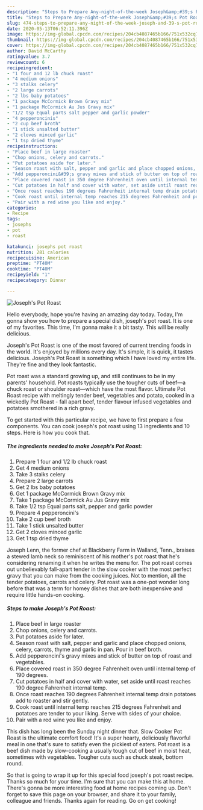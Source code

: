 ```yaml
---
description: "Steps to Prepare Any-night-of-the-week Joseph&amp;#39;s Pot Roast"
title: "Steps to Prepare Any-night-of-the-week Joseph&amp;#39;s Pot Roast"
slug: 474-steps-to-prepare-any-night-of-the-week-joseph-and-39-s-pot-roast
date: 2020-05-13T06:52:11.396Z
image: https://img-global.cpcdn.com/recipes/204cb4087465b166/751x532cq70/josephs-pot-roast-recipe-main-photo.jpg
thumbnail: https://img-global.cpcdn.com/recipes/204cb4087465b166/751x532cq70/josephs-pot-roast-recipe-main-photo.jpg
cover: https://img-global.cpcdn.com/recipes/204cb4087465b166/751x532cq70/josephs-pot-roast-recipe-main-photo.jpg
author: David McCarthy
ratingvalue: 3.7
reviewcount: 6
recipeingredient:
- "1 four and 12 lb chuck roast"
- "4 medium onions"
- "3 stalks celery"
- "2 large carrots"
- "2 lbs baby potatoes"
- "1 package McCormick Brown Gravy mix"
- "1 package McCormick Au Jus Gravy mix"
- "1/2 tsp Equal parts salt pepper and garlic powder"
- "4 pepperoncinis"
- "2 cup beef broth"
- "1 stick unsalted butter"
- "2 cloves minced garlic"
- "1 tsp dried thyme"
recipeinstructions:
- "Place beef in large roaster"
- "Chop onions, celery and carrots."
- "Put potatoes aside for later."
- "Season roast with salt, pepper and garlic and place chopped onions, celery, carrots, thyme and garlic in pan. Pour in beef broth."
- "Add pepperoncini&#39;s gravy mixes and stick of butter on top of roast and vegetables."
- "Place covered roast in 350 degree Fahrenheit oven until internal temp of 190 degrees."
- "Cut potatoes in half and cover with water, set aside until roast reaches 190 degree Fahrenheit internal temp."
- "Once roast reaches 190 degrees Fahrenheit internal temp drain potatoes add to roaster and stir gently."
- "Cook roast until internal temp reaches 215 degrees Fahrenheit and potatoes are tender to your liking. Serve with sides of your choice."
- "Pair with a red wine you like and enjoy."
categories:
- Recipe
tags:
- josephs
- pot
- roast

katakunci: josephs pot roast 
nutrition: 281 calories
recipecuisine: American
preptime: "PT40M"
cooktime: "PT40M"
recipeyield: "1"
recipecategory: Dinner

---
```



![Joseph&#39;s Pot Roast](https://img-global.cpcdn.com/recipes/204cb4087465b166/751x532cq70/josephs-pot-roast-recipe-main-photo.jpg)

Hello everybody, hope you're having an amazing day today. Today, I'm gonna show you how to prepare a special dish, joseph&#39;s pot roast. It is one of my favorites. This time, I'm gonna make it a bit tasty. This will be really delicious.

Joseph&#39;s Pot Roast is one of the most favored of current trending foods in the world. It's enjoyed by millions every day. It's simple, it is quick, it tastes delicious. Joseph&#39;s Pot Roast is something which I have loved my entire life. They're fine and they look fantastic.

Pot roast was a standard growing up, and still continues to be in my parents&#39; household. Pot roasts typically use the tougher cuts of beef—a chuck roast or shoulder roast—which have the most flavor. Ultimate Pot Roast recipe with meltingly tender beef, vegetables and potato, cooked in a wickedly Pot Roast - fall apart beef, tender flavour infused vegetables and potatoes smothered in a rich gravy.


To get started with this particular recipe, we have to first prepare a few components. You can cook joseph&#39;s pot roast using 13 ingredients and 10 steps. Here is how you cook that.

<!--inarticleads1-->

##### The ingredients needed to make Joseph&#39;s Pot Roast:

1. Prepare 1 four and 1/2 lb chuck roast
1. Get 4 medium onions
1. Take 3 stalks celery
1. Prepare 2 large carrots
1. Get 2 lbs baby potatoes
1. Get 1 package McCormick Brown Gravy mix
1. Take 1 package McCormick Au Jus Gravy mix
1. Take 1/2 tsp Equal parts salt, pepper and garlic powder
1. Prepare 4 pepperoncini&#39;s
1. Take 2 cup beef broth
1. Take 1 stick unsalted butter
1. Get 2 cloves minced garlic
1. Get 1 tsp dried thyme


Joseph Lenn, the former chef at Blackberry Farm in Walland, Tenn., braises a stewed lamb neck so reminiscent of his mother&#39;s pot roast that he&#39;s considering renaming it when he writes the menu for. The pot roast comes out unbelievably fall-apart tender in the slow cooker with the most perfect gravy that you can make from the cooking juices. Not to mention, all the tender potatoes, carrots and celery. Pot roast was a one-pot wonder long before that was a term for homey dishes that are both inexpensive and require little hands-on cooking. 

<!--inarticleads2-->

##### Steps to make Joseph&#39;s Pot Roast:

1. Place beef in large roaster
1. Chop onions, celery and carrots.
1. Put potatoes aside for later.
1. Season roast with salt, pepper and garlic and place chopped onions, celery, carrots, thyme and garlic in pan. Pour in beef broth.
1. Add pepperoncini&#39;s gravy mixes and stick of butter on top of roast and vegetables.
1. Place covered roast in 350 degree Fahrenheit oven until internal temp of 190 degrees.
1. Cut potatoes in half and cover with water, set aside until roast reaches 190 degree Fahrenheit internal temp.
1. Once roast reaches 190 degrees Fahrenheit internal temp drain potatoes add to roaster and stir gently.
1. Cook roast until internal temp reaches 215 degrees Fahrenheit and potatoes are tender to your liking. Serve with sides of your choice.
1. Pair with a red wine you like and enjoy.


This dish has long been the Sunday night dinner that. Slow Cooker Pot Roast is the ultimate comfort food! It&#39;s a super hearty, deliciously flavorful meal in one that&#39;s sure to satisfy even the pickiest of eaters. Pot roast is a beef dish made by slow-cooking a usually tough cut of beef in moist heat, sometimes with vegetables. Tougher cuts such as chuck steak, bottom round. 

So that is going to wrap it up for this special food joseph&#39;s pot roast recipe. Thanks so much for your time. I'm sure that you can make this at home. There's gonna be more interesting food at home recipes coming up. Don't forget to save this page on your browser, and share it to your family, colleague and friends. Thanks again for reading. Go on get cooking!
